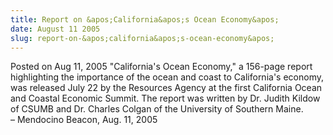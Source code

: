 ```yaml
---
title: Report on &apos;California&apos;s Ocean Economy&apos;
date: August 11 2005
slug: report-on-&apos;california&apos;s-ocean-economy&apos;
---
```


 



<span class="date">Posted on Aug 11, 2005    </span>
&quot;California&apos;s Ocean Economy,&quot; a 156-page report highlighting the
importance of the ocean and coast to California&apos;s economy, was
released July 22 by the Resources Agency at the first California
Ocean and Coastal Economic Summit. The report was written by Dr.
Judith Kildow of CSUMB and Dr. Charles Colgan of the University of
Southern Maine.<br>
&#x2013; Mendocino Beacon, Aug. 11, 2005<br/></br>




 
